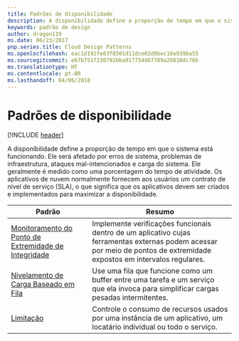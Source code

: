 ```yaml
---
title: Padrões de disponibilidade
description: A disponibilidade define a proporção de tempo em que o sistema está funcionando. Ele será afetado por erros de sistema, problemas de infraestrutura, ataques mal-intencionados e carga do sistema. Ele geralmente é medido como uma porcentagem do tempo de atividade. Os aplicativos de nuvem normalmente fornecem aos usuários um contrato de nível de serviço (SLA), o que significa que os aplicativos devem ser criados e implementados para maximizar a disponibilidade.
keywords: padrão de design
author: dragon119
ms.date: 06/23/2017
pnp.series.title: Cloud Design Patterns
ms.openlocfilehash: eac1d192fe83f8501d11dce02d9bec16e939ba55
ms.sourcegitcommit: e67b751f230792bba917754d67789a20810dc76b
ms.translationtype: HT
ms.contentlocale: pt-BR
ms.lasthandoff: 04/06/2018
---
```

# <a name="availability-patterns"></a>Padrões de disponibilidade

[!INCLUDE [header](../../_includes/header.md)]

A disponibilidade define a proporção de tempo em que o sistema está funcionando. Ele será afetado por erros de sistema, problemas de infraestrutura, ataques mal-intencionados e carga do sistema. Ele geralmente é medido como uma porcentagem do tempo de atividade. Os aplicativos de nuvem normalmente fornecem aos usuários um contrato de nível de serviço (SLA), o que significa que os aplicativos devem ser criados e implementados para maximizar a disponibilidade.


|                            Padrão                             |                                                           Resumo                                                            |
|----------------------------------------------------------------|------------------------------------------------------------------------------------------------------------------------------|
| [Monitoramento do Ponto de Extremidade de Integridade](../health-endpoint-monitoring.md) | Implemente verificações funcionais dentro de um aplicativo cujas ferramentas externas podem acessar por meio de pontos de extremidade expostos em intervalos regulares. |
|  [Nivelamento de Carga Baseado em Fila](../queue-based-load-leveling.md)  | Use uma fila que funcione como um buffer entre uma tarefa e um serviço que ela invoca para simplificar cargas pesadas intermitentes.  |
|                 [Limitação](../throttling.md)                 |   Controle o consumo de recursos usados por uma instância de um aplicativo, um locatário individual ou todo o serviço.    |

